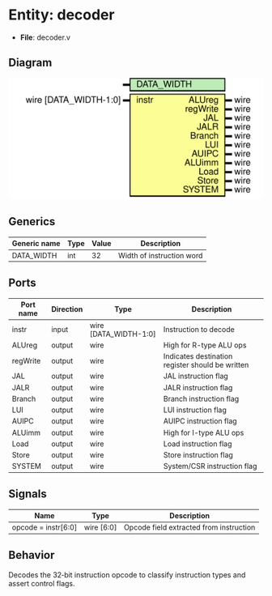
# Entity: decoder 
- **File**: decoder.v

## Diagram
![Diagram](decoder.svg "Diagram")
## Generics

| Generic name | Type | Value | Description |
| ------------ | ---- | ----- | ----------- |
| DATA_WIDTH   | int  | 32    | Width of instruction word |

## Ports

| Port name | Direction | Type                  | Description |
| --------- | --------- | --------------------- | ----------- |
| instr     | input     | wire [DATA_WIDTH-1:0] | Instruction to decode |
| ALUreg    | output    | wire                  | High for R-type ALU ops |
| regWrite  | output    | wire                  | Indicates destination register should be written |
| JAL       | output    | wire                  | JAL instruction flag |
| JALR      | output    | wire                  | JALR instruction flag |
| Branch    | output    | wire                  | Branch instruction flag |
| LUI       | output    | wire                  | LUI instruction flag |
| AUIPC     | output    | wire                  | AUIPC instruction flag |
| ALUimm    | output    | wire                  | High for I-type ALU ops |
| Load      | output    | wire                  | Load instruction flag |
| Store     | output    | wire                  | Store instruction flag |
| SYSTEM    | output    | wire                  | System/CSR instruction flag |

## Signals

| Name                | Type       | Description |
| ------------------- | ---------- | ----------- |
| opcode = instr[6:0] | wire [6:0] | Opcode field extracted from instruction |

## Behavior
Decodes the 32‑bit instruction opcode to classify instruction types and assert control flags.
